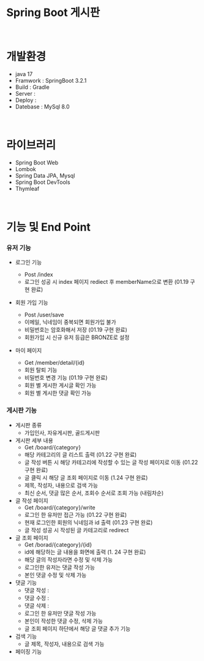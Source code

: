 # Spring Boot 게시판

<br>

# 개발환경
- java 17
- Framwork : SpringBoot 3.2.1
- Build : Gradle 
- Server :
- Deploy :
- Datebase : MySql 8.0

<br>

# 라이브러리
- Spring Boot Web
- Lombok
- Spring Data JPA, Mysql
- Spring Boot DevTools
- Thymleaf

<br>

#  기능 및 End Point
### 유저 기능
- 로그인 기능
  - Post /index
  - 로그인 성공 시 index 페이지 rediect 후 memberName으로 변환 (01.19 구현 완료)

- 회원 가입 기능
  - Post /user/save
  - 이메일, 닉네임이 중복되면 회원가입 불가
  - 비밀번호는 암호화해서 저장 (01.19 구현 완료)
  - 회원가입 시 신규 유저 등급은 BRONZE로 설정
 
- 마이 페이지
  - Get /member/detail/{id}
  - 회원 탈퇴 기능 
  - 비밀번호 변경 기능 (01.19 구현 완료)
  - 회원 별 게시한 게시글 확인 가능
  - 회원 별 게시한 댓글 확인 가능

### 게시판 기능
- 게시판 종류
  - 가입인사, 자유게시판, 골드게시판
- 게시판 세부 내용
  - Get /board/{category}
  - 해당 카테고리의 글 리스트 출력 (01.22 구현 완료)
  - 글 작성 버튼 시 해당 카테고리에 작성할 수 있는 글 작성 페이지로 이동 (01.22 구현 완료)
  - 글 클릭 시 해당 글 조회 페이지로 이동 (1.24 구현 완료)
  - 제목, 작성자, 내용으로 검색 가능
  - 최신 순서, 댓글 많은 순서, 조회수 순서로 조회 가능 (내림차순)
- 글 작성 페이지
  - Get /board/{category}/write
  - 로그인 한 유저만 접근 가능 (01.22 구현 완료)
  - 현재 로그인한 회원의 닉네임과 id 출력 (01.23 구현 완료)
  - 글 작성 성공 시 작성된 글 카테고리로 redirect
- 글 조회 페이지
  - Get /borad/{category}/{id}
  - id에 해당하는 글 내용을 화면에 출력 (1. 24 구현 완료)
  - 해당 글의 작성자라면 수정 및 삭제 가능
  - 로그인한 유저는 댓글 작성 가능
  - 본인 댓글 수정 및 삭제 가능
- 댓글 기능
  - 댓글 작성 :
  - 댓글 수정 :
  - 댓글 삭제 :
  - 로그인 한 유저만 댓글 작성 가능
  - 본인이 작성한 댓글 수정, 삭제 가능
  - 글 조회 페이지 하단에서 해당 글 댓글 추가 기능
- 검색 기능
  - 글 제목, 작성자, 내용으로 검색 가능
- 페이징 기능
  
